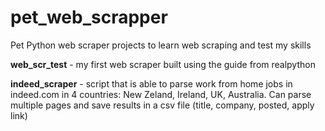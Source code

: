 # pet_web_scrapper
Pet Python web scraper projects to learn web scraping and test my skills

__web_scr_test__ - my first web scraper built using the guide from realpython

__indeed_scraper__ - script that is able to parse work from home jobs in indeed.com in 4 countries: New Zeland, Ireland, UK, Australia. Can parse multiple pages and save results in a csv file (title, company, posted, apply link)

